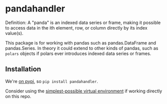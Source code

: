 # pandahandler

Definition: A "panda" is an indexed data series or frame, making it possible to access data in the ith element, row, or column directly by its index value(s).

This package is for working with pandas such as pandas.DataFrame and pandas.Series. In theory it could extend to other kinds of pandas, such as `polars` objects if polars ever introduces indexed data series or frames.

## Installation

We're [on pypi](https://pypi.org/project/pandahandler/), so `pip install pandahandler`.

Consider using the [simplest-possible virtual environment](https://gist.github.com/zkurtz/4c61572b03e667a7596a607706463543) if working directly on this repo.

